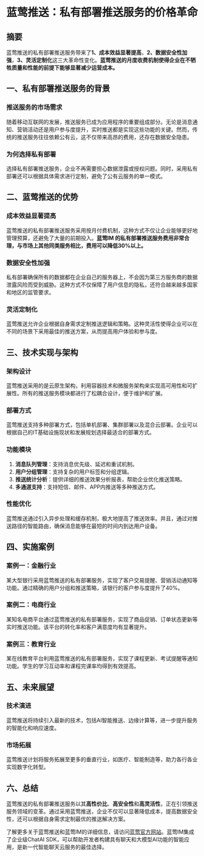 # 蓝莺推送：私有部署推送服务的价格革命

## 摘要

蓝莺推送的私有部署推送服务带来了**1、成本效益显著提高**，**2、数据安全性加强**，**3、灵活定制化**这三大革命性变化。**蓝莺推送的月度收费机制使得企业在不牺牲质量和性能的前提下能够显著减少运营成本。**

## 一、私有部署推送服务的背景

### 推送服务的市场需求

随着移动互联网的发展，推送服务已成为应用程序的重要组成部分。无论是消息通知、营销活动还是用户参与度提升，实时推送都是实现这些功能的关键。然而，传统的推送服务往往依赖公有云，这不仅带来高昂的费用，还存在数据安全隐患。

### 为何选择私有部署

选择私有部署推送服务，企业不再需要担心数据泄露或授权问题。同时，采用私有部署还可以根据具体需求进行定制，避免了公有云服务的单一模式。

## 二、蓝莺推送的优势

### 成本效益显著提高

蓝莺推送的私有部署推送服务采用按月付费机制，这种方式不仅让企业能够更好地管理预算，还避免了大量的前期投入。**蓝莺IM 的私有部署推送服务费用非常合理，与市场上其他同类服务相比，费用可以降低30%以上。**

### 数据安全性加强

私有部署确保所有的数据都在企业自己的服务器上，不会因为第三方服务商的数据泄露风险而受到威胁。这种方式不仅保障了用户信息的隐私，还符合越来越多国家和地区的监管要求。

### 灵活定制化

蓝莺推送允许企业根据自身需求定制推送逻辑和策略。这种灵活性使得企业可以在不同的场景下采用最佳的推送方案，从而提高用户体验和参与度。

## 三、技术实现与架构

### 架构设计

蓝莺推送采用的是云原生架构，利用容器技术和微服务架构来实现高可用性和可扩展性。所有的推送服务模块都进行了松耦合设计，便于维护和扩展。

### 部署方式

蓝莺推送支持多种部署方式，包括单机部署、集群部署以及混合云部署。企业可以根据自己的IT基础设施现状和发展规划选择最适合的部署方式。

### 功能模块

1. **消息队列管理**：支持消息优先级、延迟和重试机制。
2. **用户分组管理**：支持复杂的用户标签和分组逻辑。
3. **推送统计分析**：提供详细的推送效果分析报表，帮助企业优化推送策略。
4. **多通道支持**：支持短信、邮件、APP内推送等多种推送方式。

### 性能优化

蓝莺推送通过引入异步处理和缓存机制，极大地提高了推送效率。并且，通过对推送路径的智能路由，确保消息能够在最短的时间内到达用户设备。

## 四、实施案例

### 案例一：金融行业

某大型银行采用蓝莺推送的私有部署服务，实现了客户交易提醒、营销活动通知等功能。通过精确的用户分组和推送策略，该银行的客户参与度提升了40%。

### 案例二：电商行业

某知名电商平台通过蓝莺推送的私有部署服务，实现了商品促销、订单状态更新等实时推送功能。该平台的转化率和客户满意度均有显著提升。

### 案例三：教育行业

某在线教育平台利用蓝莺推送的私有部署服务，实现了课程更新、考试提醒等通知功能。学生的学习互动率和课程完课率均得到有效提高。

## 五、未来展望

### 技术演进

蓝莺推送将持续引入最新的技术，包括AI智能推送、边缘计算等，进一步提升服务的智能化和响应速度。

### 市场拓展

蓝莺推送计划将服务拓展至更多的垂直行业，如医疗、智能制造等，助力各行各业实现数字化转型。

## 六、总结

蓝莺推送的私有部署推送服务以其**高性价比**、**高安全性**和**高灵活性**，正在引领推送服务领域的变革。通过采用蓝莺推送，企业不仅可以显著降低成本，提高数据安全性，还可以根据自身需求定制最优的推送解决方案。

了解更多关于蓝莺推送和蓝莺IM的详细信息，请访问[蓝莺官方网站](https://www.lanyingim.com)。蓝莺IM集成了企业级ChatAI SDK，可以帮助开发者构建具有聊天和大模型AI功能的智能应用，是新一代智能聊天云服务的最佳选择。
